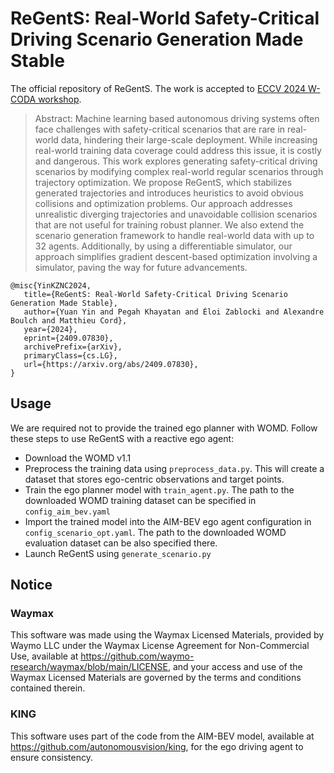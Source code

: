 # ReGentS: Real-World Safety-Critical Driving Scenario Generation Made Stable

The official repository of ReGentS. The work is accepted to [ECCV 2024 W-CODA workshop](https://coda-dataset.github.io/w-coda2024/ "ECCV 2024 Workshop on Multimodal Perception and Comprehension of Corner Cases in Autonomous Driving").

> Abstract: Machine learning based autonomous driving systems often face challenges with safety-critical scenarios that are rare in real-world data, hindering their large-scale deployment. While increasing real-world training data coverage could address this issue, it is costly and dangerous. This work explores generating safety-critical driving scenarios by modifying complex real-world regular scenarios through trajectory optimization. We propose ReGentS, which stabilizes generated trajectories and introduces heuristics to avoid obvious collisions and optimization problems. Our approach addresses unrealistic diverging trajectories and unavoidable collision scenarios that are not useful for training robust planner. We also extend the scenario generation framework to handle real-world data with up to 32 agents. Additionally, by using a differentiable simulator, our approach simplifies gradient descent-based optimization involving a simulator, paving the way for future advancements.

```
@misc{YinKZNC2024,
   title={ReGentS: Real-World Safety-Critical Driving Scenario Generation Made Stable}, 
   author={Yuan Yin and Pegah Khayatan and Éloi Zablocki and Alexandre Boulch and Matthieu Cord},
   year={2024},
   eprint={2409.07830},
   archivePrefix={arXiv},
   primaryClass={cs.LG},
   url={https://arxiv.org/abs/2409.07830}, 
}
```


## Usage

We are required not to provide the trained ego planner with WOMD. Follow these steps to use ReGentS with a reactive ego agent:
- Download the WOMD v1.1
- Preprocess the training data using `preprocess_data.py`. This will create a dataset that stores ego-centric observations and target points.
- Train the ego planner model with `train_agent.py`. The path to the downloaded WOMD training dataset can be specified in `config_aim_bev.yaml`
- Import the trained model into the AIM-BEV ego agent configuration in `config_scenario_opt.yaml`. The path to the downloaded WOMD evaluation dataset can be also specified there.
- Launch ReGentS using `generate_scenario.py`


## Notice

### Waymax

This software was made using the Waymax Licensed Materials, provided by Waymo LLC under the Waymax License Agreement for Non-Commercial Use, available at https://github.com/waymo-research/waymax/blob/main/LICENSE, and your access and use of the Waymax Licensed Materials are governed by the terms and conditions contained therein.

### KING

This software uses part of the code from the AIM-BEV model, available at https://github.com/autonomousvision/king, for the ego driving agent to ensure consistency.


